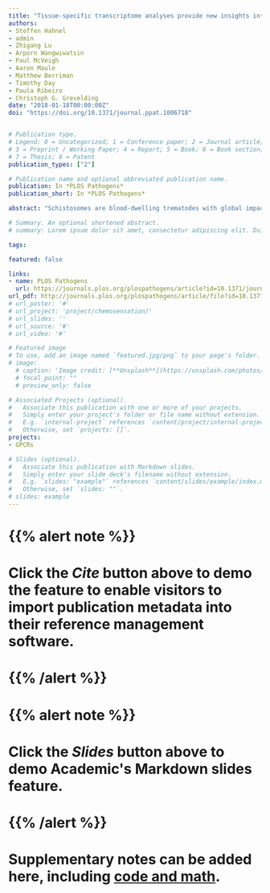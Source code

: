```yaml
---
title: "Tissue-specific transcriptome analyses provide new insights into GPCR signalling in adult Schistosoma mansoni"
authors:
- Steffen Hahnel
- admin
- Zhigang Lu
- Arporn Wangwiwatsin
- Paul McVeigh
- Aaron Maule
- Matthew Berriman
- Timothy Day
- Paula Ribeiro
- Christoph G. Grevelding
date: "2018-01-18T00:00:00Z"
doi: "https://doi.org/10.1371/journal.ppat.1006718"


# Publication type.
# Legend: 0 = Uncategorized; 1 = Conference paper; 2 = Journal article;
# 3 = Preprint / Working Paper; 4 = Report; 5 = Book; 6 = Book section;
# 7 = Thesis; 8 = Patent
publication_types: ["2"]

# Publication name and optional abbreviated publication name.
publication: In *PLOS Pathogens*
publication_short: In *PLOS Pathogens*

abstract: "Schistosomes are blood-dwelling trematodes with global impact on human and animal health. Because medical treatment is currently based on a single drug, praziquantel, there is urgent need for the development of alternative control strategies. The *Schistosoma mansoni* genome project provides a platform to study and connect the genetic repertoire of schistosomes to specific biological functions essential for successful parasitism. G protein-coupled receptors (GPCRs) form the largest superfamily of transmembrane receptors throughout the Eumetazoan phyla, including platyhelminths. Due to their involvement in diverse biological processes, their pharmacological importance, and proven druggability, GPCRs are promising targets for new anthelmintics. However, to identify candidate receptors, a more detailed understanding of the roles of GPCR signalling in schistosome biology is essential. An updated phylogenetic analysis of the *S. mansoni* GPCR genome (GPCRome) is presented, facilitated by updated genome data that allowed a more precise annotation of GPCRs. Additionally, we review the current knowledge on GPCR signalling in this parasite and provide new insights into the potential roles of GPCRs in schistosome reproduction based on the findings of a recent tissue-specific transcriptomic study in paired and unpaired *S. mansoni*. According to the current analysis, GPCRs contribute to gonad-specific functions but also to nongonad, pairing-dependent processes. The latter may regulate gonad-unrelated functions during the multifaceted male-female interaction. Finally, we compare the schistosome GPCRome to that of another parasitic trematode, *Fasciola*, and discuss the importance of GPCRs to basic and applied research. Phylogenetic analyses display GPCR diversity in free-living and parasitic platyhelminths and suggest diverse functions in schistosomes. Although their roles need to be substantiated by functional studies in the future, the data support the selection of GPCR candidates for basic and applied studies, invigorating the exploitation of this important receptor class for drug discovery against schistosomes but also other trematodes."

# Summary. An optional shortened abstract.
# summary: Lorem ipsum dolor sit amet, consectetur adipiscing elit. Duis posuere tellus ac convallis placerat. Proin tincidunt magna sed ex sollicitudin condimentum.

tags:

featured: false

links:
- name: PLOS Pathogens
  url: https://journals.plos.org/plospathogens/article?id=10.1371/journal.ppat.1006718
url_pdf: http://journals.plos.org/plospathogens/article/file?id=10.1371/journal.ppat.1006718&type=printable
# url_poster: '#'
# url_project: 'project/chemosensation/'
# url_slides: ''
# url_source: '#'
# url_video: '#'

# Featured image
# To use, add an image named `featured.jpg/png` to your page's folder.
# image:
  # caption: 'Image credit: [**Unsplash**](https://unsplash.com/photos/pLCdAaMFLTE)'
  # focal_point: ""
  # preview_only: false

# Associated Projects (optional).
#   Associate this publication with one or more of your projects.
#   Simply enter your project's folder or file name without extension.
#   E.g. `internal-project` references `content/project/internal-project/index.md`.
#   Otherwise, set `projects: []`.
projects:
- GPCRs

# Slides (optional).
#   Associate this publication with Markdown slides.
#   Simply enter your slide deck's filename without extension.
#   E.g. `slides: "example"` references `content/slides/example/index.md`.
#   Otherwise, set `slides: ""`.
# slides: example
---
```


# {{% alert note %}}
# Click the *Cite* button above to demo the feature to enable visitors to import publication metadata into their reference management software.
# {{% /alert %}}
#
# {{% alert note %}}
# Click the *Slides* button above to demo Academic's Markdown slides feature.
# {{% /alert %}}
#
# Supplementary notes can be added here, including [code and math](https://sourcethemes.com/academic/docs/writing-markdown-latex/).

